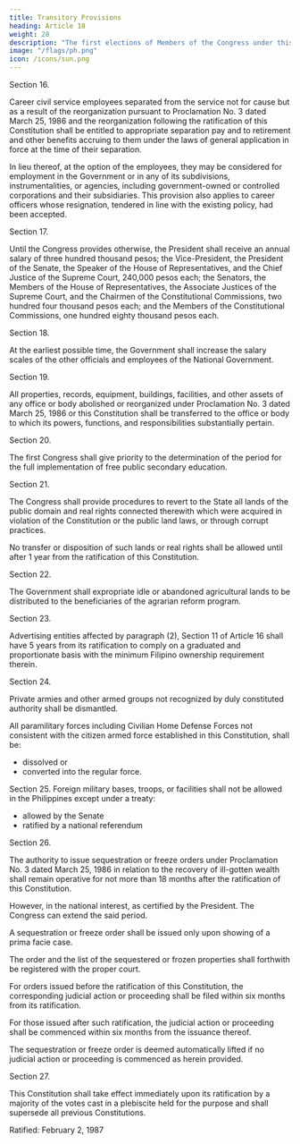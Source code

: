 ```yaml
---
title: Transitory Provisions
heading: Article 18
weight: 28
description: "The first elections of Members of the Congress under this Constitution shall be held on the second Monday of May, 1987"
image: "/flags/ph.png"
icon: /icons/sun.png
---
```




Section 16. 

Career civil service employees separated from the service not for cause but as a result of the reorganization pursuant to Proclamation No. 3 dated March 25, 1986 and the reorganization following the ratification of this Constitution shall be entitled to appropriate separation pay and to retirement and other benefits accruing to them under the laws of general application in force at the time of their separation. 

In lieu thereof, at the option of the employees, they may be considered for employment in the Government or in any of its subdivisions, instrumentalities, or agencies, including government-owned or controlled corporations and their subsidiaries. This provision also applies to career officers whose resignation, tendered in line with the existing policy, had been accepted.

Section 17. 

Until the Congress provides otherwise, the President shall receive an annual salary of three hundred thousand pesos; the Vice-President, the President of the Senate, the Speaker of the House of Representatives, and the Chief Justice of the Supreme Court, 240,000 pesos each; the Senators, the Members of the House of Representatives, the Associate Justices of the Supreme Court, and the Chairmen of the Constitutional Commissions, two hundred four thousand pesos each; and the Members of the Constitutional Commissions, one hundred eighty thousand pesos each.

Section 18. 

At the earliest possible time, the Government shall increase the salary scales of the other officials and employees of the National Government.

Section 19. 

All properties, records, equipment, buildings, facilities, and other assets of any office or body abolished or reorganized under Proclamation No. 3 dated March 25, 1986 or this Constitution shall be transferred to the office or body to which its powers, functions, and responsibilities substantially pertain.

Section 20. 

The first Congress shall give priority to the determination of the period for the full implementation of free public secondary education.

Section 21. 

The Congress shall provide procedures to revert to the State all lands of the public domain and real rights connected therewith which were acquired in violation of the Constitution or the public land laws, or through corrupt practices. 

No transfer or disposition of such lands or real rights shall be allowed until after 1 year from the ratification of this Constitution.

Section 22. 

The Government shall expropriate idle or abandoned agricultural lands to be distributed to the beneficiaries of the agrarian reform program.

Section 23. 

Advertising entities affected by paragraph (2), Section 11 of Article 16 shall have 5 years from its ratification to comply on a graduated and proportionate basis with the minimum Filipino ownership requirement therein.

Section 24. 

Private armies and other armed groups not recognized by duly constituted authority shall be dismantled. 

All paramilitary forces including Civilian Home Defense Forces not consistent with the citizen armed force established in this Constitution, shall be:
- dissolved or
- converted into the regular force.

Section 25. <!-- After the expiration in 1991 of the Agreement between the Republic of the Philippines and the United States of America concerning Military Bases,  -->Foreign military bases, troops, or facilities shall not be allowed in the Philippines except under a treaty:
- allowed by the Senate
- ratified by a national referendum
<!--  and, when the Congress so requires, ratified by a majority of the votes cast by the people in  held for that purpose, and recognized as a treaty by the other contracting State. -->

Section 26. 

The authority to issue sequestration or freeze orders under Proclamation No. 3 dated March 25, 1986 in relation to the recovery of ill-gotten wealth shall remain operative for not more than 18 months after the ratification of this Constitution. 

However, in the national interest, as certified by the President. The Congress can extend the said period.

A sequestration or freeze order shall be issued only upon showing of a prima facie case. 

The order and the list of the sequestered or frozen properties shall forthwith be registered with the proper court. 

For orders issued before the ratification of this Constitution, the corresponding judicial action or proceeding shall be filed within six months from its ratification. 

For those issued after such ratification, the judicial action or proceeding shall be commenced within six months from the issuance thereof.

The sequestration or freeze order is deemed automatically lifted if no judicial action or proceeding is commenced as herein provided.


Section 27. 

This Constitution shall take effect immediately upon its ratification by a majority of the votes cast in a plebiscite held for the purpose and shall supersede all previous Constitutions.

Ratified: February 2, 1987
